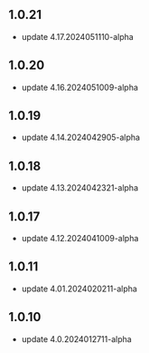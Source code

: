## 1.0.21
* update 4.17.2024051110-alpha

## 1.0.20
* update 4.16.2024051009-alpha

## 1.0.19
* update 4.14.2024042905-alpha

## 1.0.18
* update 4.13.2024042321-alpha

## 1.0.17
* update 4.12.2024041009-alpha

## 1.0.11
* update 4.01.2024020211-alpha

## 1.0.10
* update 4.0.2024012711-alpha
